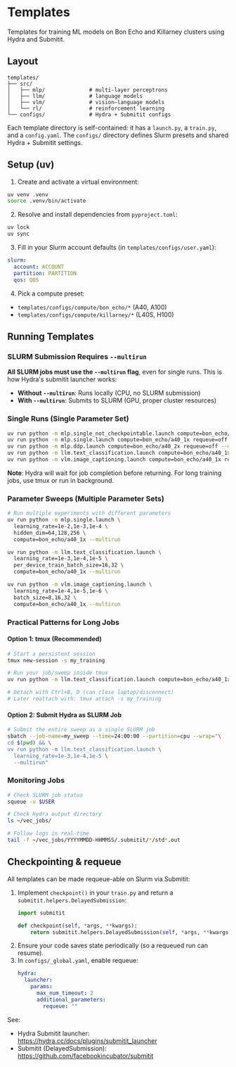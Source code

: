 # Templates

Templates for training ML models on Bon Echo and Killarney clusters using Hydra and Submitit.

## Layout

```
templates/
├── src/
│   ├── mlp/              # multi-layer perceptrons
│   ├── llm/              # language models
│   ├── vlm/              # vision–language models
│   └── rl/               # reinforcement learning
└── configs/              # Hydra + Submitit configs
```

Each template directory is self-contained: it has a `launch.py`, a `train.py`, and a `config.yaml`.
The `configs/` directory defines Slurm presets and shared Hydra + Submitit settings.

## Setup (uv)

1) Create and activate a virtual environment:
```bash
uv venv .venv
source .venv/bin/activate
```

2) Resolve and install dependencies from `pyproject.toml`:
```bash
uv lock
uv sync
```

3) Fill in your Slurm account defaults (in `templates/configs/user.yaml`):
```yaml
slurm:
  account: ACCOUNT
  partition: PARTITION
  qos: QOS
```

4) Pick a compute preset:
- `templates/configs/compute/bon_echo/*` (A40, A100)
- `templates/configs/compute/killarney/*` (L40S, H100)

## Running Templates

### SLURM Submission Requires `--multirun`

**All SLURM jobs must use the `--multirun` flag**, even for single runs. This is how Hydra's submitit launcher works:

- **Without `--multirun`**: Runs locally (CPU, no SLURM submission)
- **With `--multirun`**: Submits to SLURM (GPU, proper cluster resources)


### Single Runs (Single Parameter Set)
```bash
uv run python -m mlp.single_not_checkpointable.launch compute=bon_echo/a40_1x requeue=off --multirun
uv run python -m mlp.single.launch compute=bon_echo/a40_1x requeue=off --multirun
uv run python -m mlp.ddp.launch compute=bon_echo/a40_2x requeue=off --multirun  # Multi-GPU
uv run python -m llm.text_classification.launch compute=bon_echo/a40_1x requeue=off --multirun
uv run python -m vlm.image_captioning.launch compute=bon_echo/a40_1x requeue=off --multirun
```

**Note**: Hydra will wait for job completion before returning. For long training jobs, use tmux or run in background.

### Parameter Sweeps (Multiple Parameter Sets)
```bash
# Run multiple experiments with different parameters
uv run python -m mlp.single.launch \
  learning_rate=1e-2,1e-3,1e-4 \
  hidden_dim=64,128,256 \
  compute=bon_echo/a40_1x --multirun

uv run python -m llm.text_classification.launch \
  learning_rate=1e-3,1e-4,1e-5 \
  per_device_train_batch_size=16,32 \
  compute=bon_echo/a40_1x --multirun

uv run python -m vlm.image_captioning.launch \
  learning_rate=1e-4,1e-5,1e-6 \
  batch_size=8,16,32 \
  compute=bon_echo/a40_1x --multirun
```
### Practical Patterns for Long Jobs

#### Option 1: tmux (Recommended)
```bash
# Start a persistent session
tmux new-session -s my_training

# Run your job/sweep inside tmux
uv run python -m llm.text_classification.launch compute=bon_echo/a40_1x --multirun

# Detach with Ctrl+B, D (can close laptop/disconnect)
# Later reattach with: tmux attach -s my_training
```

#### Option 2: Submit Hydra as SLURM Job
```bash
# Submit the entire sweep as a single SLURM job
sbatch --job-name=my_sweep --time=24:00:00 --partition=cpu --wrap="\
cd $(pwd) && \
uv run python -m llm.text_classification.launch \
  learning_rate=1e-3,1e-4,1e-5 \
  --multirun"
```


### Monitoring Jobs

```bash
# Check SLURM job status
squeue -u $USER

# Check Hydra output directory
ls ~/vec_jobs/

# Follow logs in real-time
tail -f ~/vec_jobs/YYYYMMDD-HHMMSS/.submitit/*/std*.out
```
## Checkpointing & requeue

All templates can be made requeue-able on Slurm via Submitit:

1. Implement `checkpoint()` in your `train.py` and return a `submitit.helpers.DelayedSubmission`:
   ```python
   import submitit

   def checkpoint(self, *args, **kwargs):
       return submitit.helpers.DelayedSubmission(self, *args, **kwargs)
   ```
2. Ensure your code saves state periodically (so a requeued run can resume).
3. In `configs/_global.yaml`, enable requeue:
   ```yaml
   hydra:
     launcher:
       params:
         max_num_timeout: 2
         additional_parameters:
           requeue: ""
   ```

See:
- Hydra Submitit launcher: https://hydra.cc/docs/plugins/submitit_launcher
- Submitit (DelayedSubmission): https://github.com/facebookincubator/submitit
